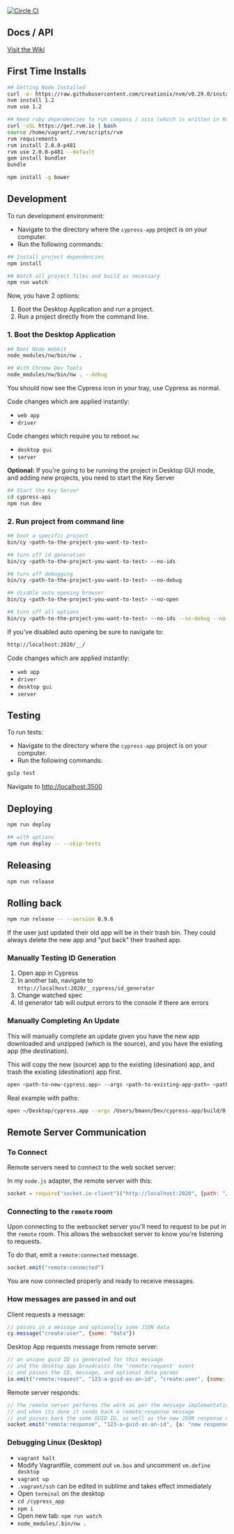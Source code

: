 [![Circle CI](https://circleci.com/gh/cypress-io/cypress-app.svg?style=svg&circle-token=a6d67217ee174805c91925400b4210ada937def9)](https://circleci.com/gh/cypress-io/cypress-app)

## Docs / API

[Visit the Wiki](https://github.com/cypress-io/cypress-app/wiki)

## First Time Installs

```bash
## Getting Node Installed
curl -o- https://raw.githubusercontent.com/creationix/nvm/v0.29.0/install.sh | bash
nvm install 1.2
nvm use 1.2
```

```bash
## Need ruby dependencies to run compass / scss (which is written in Ruby)
curl -sSL https://get.rvm.io | bash
source /home/vagrant/.rvm/scripts/rvm
rvm requirements
rvm install 2.0.0-p481
rvm use 2.0.0-p481 --default
gem install bundler
bundle
```

```bash
npm install -g bower
```

## Development

To run development environment:

- Navigate to the directory where the `cypress-app` project is on your computer.
- Run the following commands:

```bash
## Install project dependencies
npm install
```

```bash
## Watch all project files and build as necessary
npm run watch
```

Now, you have 2 options:

1. Boot the Desktop Application and run a project.
2. Run a project directly from the command line.

### 1. Boot the Desktop Application

```bash
## Boot Node Webkit
node_modules/nw/bin/nw .

## With Chrome Dev Tools
node_modules/nw/bin/nw . --debug
```

You should now see the Cypress icon in your tray, use Cypress as normal.

Code changes which are applied instantly:
- `web app`
- `driver`

Code changes which require you to reboot `nw`:
- `desktop gui`
- `server`

**Optional:** If you're going to be running the project in Desktop GUI mode, and adding new projects, you need to start the Key Server
```bash
## Start the Key Server
cd cypress-api
npm run dev
```

### 2. Run project from command line

```bash
## boot a specific project
bin/cy <path-to-the-project-you-want-to-test>

## turn off id generation
bin/cy <path-to-the-project-you-want-to-test> --no-ids

## turn off debugging
bin/cy <path-to-the-project-you-want-to-test> --no-debug

## disable auto opening browser
bin/cy <path-to-the-project-you-want-to-test> --no-open

## turn off all options
bin/cy <path-to-the-project-you-want-to-test> --no-ids --no-debug --no-open
```

If you've disabled auto opening be sure to navigate to:

```bash
http://localhost:2020/__/
```

Code changes which are applied instantly:
- `web app`
- `driver`
- `desktop gui`
- `server`

## Testing

To run tests:

- Navigate to the directory where the `cypress-app` project is on your computer.
- Run the following commands:

```bash
gulp test
```

Navigate to [http://localhost:3500](http://localhost:3500)

## Deploying

```bash
npm run deploy

## with options
npm run deploy -- --skip-tests

```

## Releasing

```bash
npm run release
```

## Rolling back

```bash
npm run release -- --version 0.9.6
```

If the user just updated their old app will be in their trash bin. They could always delete the new app and "put back" their trashed app.

### Manually Testing ID Generation
1. Open app in Cypress
2. In another tab, navigate to `http://localhost:2020/__cypress/id_generator`
3. Change watched spec
4. Id generator tab will output errors to the console if there are errors

### Manually Completing An Update
This will manually complete an update given you have the new app downloaded and unzipped (which is the source), and you have the existing app (the destination).

This will copy the new (source) app to the existing (desination) app, and trash the existing (destination) app first.

```bash
open <path-to-new-cypress.app> --args <path-to-existing-app-path> <path-to-existing-exec-path> --updating
```

Real example with paths:

```bash
open ~/Desktop/cypress.app --args /Users/bmann/Dev/cypress-app/build/0.5.8/osx64/cypress.app /Users/bmann/Dev/cypress-app/build/0.5.8/osx64/cypress.app --updating
```

## Remote Server Communication

### To Connect

Remote servers need to connect to the web socket server:

In my `node.js` adapter, the remote server with this:

```js
socket = require("socket.io-client")("http://localhost:2020", {path: "/__socket.io"})
```

### Connecting to the `remote` room

Upon connecting to the websocket server you'll need to request to be put in the `remote` room. This allows the websocket server to know you're listening to requests.

To do that, emit a `remote:connected` message.

```js
socket.emit("remote:connected")
```

You are now connected properly and ready to receive messages.

### How messages are passed in and out

Client requests a message:

```js
// passes in a message and optionally some JSON data
cy.message("create:user", {some: "data"})
```

Desktop App requests message from remote server:

```js
// an unique guid ID is generated for this message
// and the desktop app broadcasts the 'remote:request' event
// and passes the ID, message, and optional data params
io.emit("remote:request", "123-a-guid-as-an-id", "create:user", {some: "data"})
```
Remote server responds:

```js
// the remote server performs the work as per the message implementation
// and when its done it sends back a remote:response message
// and passes back the same GUID ID, as well as the new JSON response data
socket.emit("remote:response", "123-a-guid-as-an-id", {a: "new response data obj"})
```

### Debugging Linux (Desktop)

- `vagrant halt`
- Modify Vagrantfile, comment out `vm.box` and uncomment `vm.define desktop`
- `vagrant up`
- `.vagrant/ssh` can be edited in sublime and takes effect immediately
- Open `terminal` on the desktop
- `cd /cypress_app`
- `npm i`
- Open new tab: `npm run watch`
- `node_modules/.bin/nw .`
